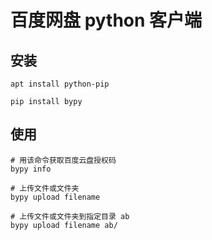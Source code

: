 # 百度网盘 python 客户端



## 安装
```
apt install python-pip

pip install bypy
```

## 使用
```
# 用该命令获取百度云盘授权码
bypy info

# 上传文件或文件夹
bypy upload filename

# 上传文件或文件夹到指定目录 ab
bypy upload filename ab/
```